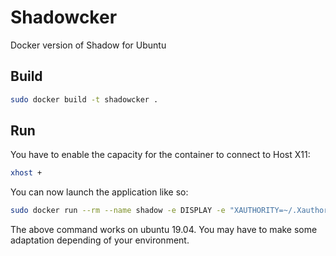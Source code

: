 # Shadowcker

Docker version of Shadow for Ubuntu

## Build

```sh
sudo docker build -t shadowcker .
```

## Run

You have to enable the capacity for the container to connect to Host X11:

```sh
xhost +
```

You can now launch the application like so:

```sh
sudo docker run --rm --name shadow -e DISPLAY -e "XAUTHORITY=~/.Xauthority" -v /home/booyaa/.Xauthority:/root/.Xauthority:rw --net=host --privileged shadowcker:latest
```

The above command works on ubuntu 19.04. You may have to make some adaptation depending of your environment.
